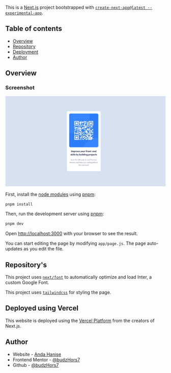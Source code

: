 This is a [Next.js](https://beta.nextjs.org/docs) project bootstrapped with [`create-next-app@latest --experimental-app`](https://github.com/vercel/next.js/tree/canary/packages/create-next-app).

## Table of contents

- [Overview](#overview)
- [Repository](#repositorys)
- [Deployment](#deployed-using-vercel)
- [Author](#author)

## Overview

### Screenshot

![screenshot](./app/assets/screenshot.png)

First, install the [node modules](https://nodejs.org/api/modules.html) using [pnpm](https://pnpm.io):

```bash
pnpm install
```

Then, run the development server using [pnpm](https://pnpm.io):

```bash
pnpm dev
```

Open [http://localhost:3000](http://localhost:3000) with your browser to see the result.

You can start editing the page by modifying `app/page.js`. The page auto-updates as you edit the file.

## Repository's

This project uses [`next/font`](https://nextjs.org/docs/basic-features/font-optimization) to automatically optimize and load Inter, a custom Google Font.

This project uses [`tailwindcss`](https://tailwindcss.com/) for styling the page.

## Deployed using Vercel

This website is deployed using the [Vercel Platform](https://vercel.com/new?utm_medium=default-template&filter=next.js&utm_source=create-next-app&utm_campaign=create-next-app-readme) from the creators of Next.js.

## Author
- Website - [Anda Hanise](https://andahanise.kookdevs.com)
- Frontend Mentor - [@budzHors7](https://www.frontendmentor.io/profile/budzHors7)
- Github - [@budzHors7](https://github.com/budzHors7)
